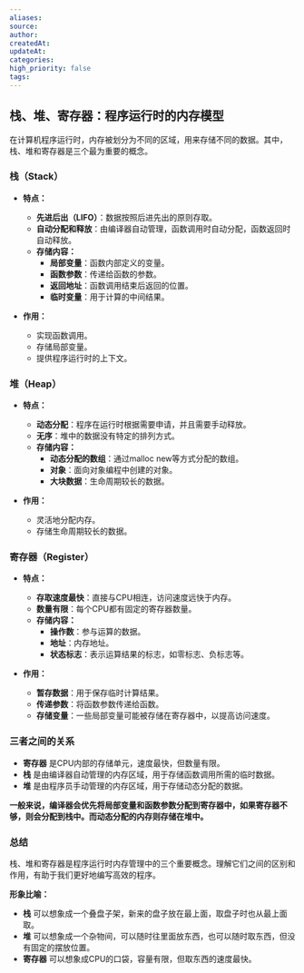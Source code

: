 ```yaml
---
aliases: 
source: 
author: 
createdAt: 
updateAt: 
categories: 
high_priority: false
tags:
---
```

## 栈、堆、寄存器：程序运行时的内存模型

在计算机程序运行时，内存被划分为不同的区域，用来存储不同的数据。其中，栈、堆和寄存器是三个最为重要的概念。

### 栈（Stack）

- **特点：**
    
    - **先进后出（LIFO）**：数据按照后进先出的原则存取。
    - **自动分配和释放**：由编译器自动管理，函数调用时自动分配，函数返回时自动释放。
    - **存储内容：**
        - **局部变量**：函数内部定义的变量。
        - **函数参数**：传递给函数的参数。
        - **返回地址**：函数调用结束后返回的位置。
        - **临时变量**：用于计算的中间结果。
- **作用：**
    
    - 实现函数调用。
    - 存储局部变量。
    - 提供程序运行时的上下文。

### 堆（Heap）

- **特点：**
    
    - **动态分配**：程序在运行时根据需要申请，并且需要手动释放。
    - **无序**：堆中的数据没有特定的排列方式。
    - **存储内容：**
        - **动态分配的数组**：通过malloc new等方式分配的数组。
        - **对象**：面向对象编程中创建的对象。
        - **大块数据**：生命周期较长的数据。
- **作用：**
    
    - 灵活地分配内存。
    - 存储生命周期较长的数据。

### 寄存器（Register）

- **特点：**
    
    - **存取速度最快**：直接与CPU相连，访问速度远快于内存。
    - **数量有限**：每个CPU都有固定的寄存器数量。
    - **存储内容：**
        - **操作数**：参与运算的数据。
        - **地址**：内存地址。
        - **状态标志**：表示运算结果的标志，如零标志、负标志等。
- **作用：**
    
    - **暂存数据**：用于保存临时计算结果。
    - **传递参数**：将函数参数传递给函数。
    - **存储变量**：一些局部变量可能被存储在寄存器中，以提高访问速度。

### 三者之间的关系

- **寄存器** 是CPU内部的存储单元，速度最快，但数量有限。
- **栈** 是由编译器自动管理的内存区域，用于存储函数调用所需的临时数据。
- **堆** 是由程序员手动管理的内存区域，用于存储动态分配的数据。

**一般来说，编译器会优先将局部变量和函数参数分配到寄存器中，如果寄存器不够，则会分配到栈中。而动态分配的内存则存储在堆中。**

### 总结

栈、堆和寄存器是程序运行时内存管理中的三个重要概念。理解它们之间的区别和作用，有助于我们更好地编写高效的程序。

**形象比喻：**

- **栈** 可以想象成一个叠盘子架，新来的盘子放在最上面，取盘子时也从最上面取。
- **堆** 可以想象成一个杂物间，可以随时往里面放东西，也可以随时取东西，但没有固定的摆放位置。
- **寄存器** 可以想象成CPU的口袋，容量有限，但取东西的速度最快。


